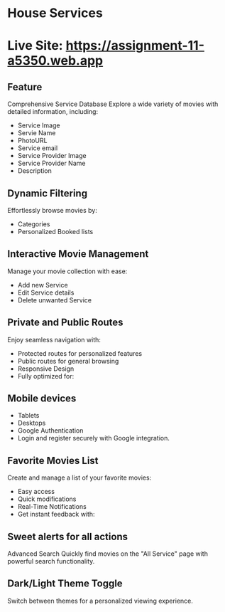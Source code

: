 # House Services

# Live Site: https://assignment-11-a5350.web.app

## Feature
Comprehensive Service Database
Explore a wide variety of movies with detailed information, including:

- Service Image
- Servie Name
- PhotoURL
- Service email
- Service Provider Image
- Service Provider Name
- Description

## Dynamic Filtering
Effortlessly browse movies by:

- Categories
- Personalized Booked lists

## Interactive Movie Management
Manage your movie collection with ease:

- Add new Service
- Edit Service details
- Delete unwanted Service

## Private and Public Routes
Enjoy seamless navigation with:

- Protected routes for personalized features
- Public routes for general browsing
- Responsive Design
- Fully optimized for:

## Mobile devices
- Tablets
- Desktops
- Google Authentication
- Login and register securely with Google integration.

## Favorite Movies List
Create and manage a list of your favorite movies:

- Easy access
- Quick modifications
- Real-Time Notifications
- Get instant feedback with:

## Sweet alerts for all actions
Advanced Search
Quickly find movies on the "All Service" page with powerful search functionality.

## Dark/Light Theme Toggle
Switch between themes for a personalized viewing experience.
